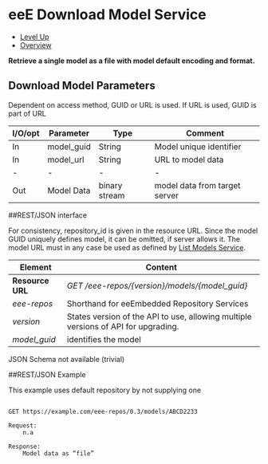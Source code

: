 # eeE Download Model Service #

* [Level Up](../README.md)
* [Overview](./README.md)

**Retrieve a single model as a file with model default encoding and format.**

## Download Model Parameters

Dependent on access method, GUID or URL is used. If URL is used, GUID is part of URL

I/O/opt	| Parameter | Type | Comment |
--------|-----------|------|---------|
In  	|model_guid	|String	| Model unique identifier 
In  	|model_url	|String	| URL to model data
-|-|-|-|-				
Out 	|Model Data		|binary stream			| model data from target server 


##REST/JSON interface

For consistency, repository_id is given in the resource URL. Since the model GUID uniquely defines model, it can be omitted, if server allows it.
The model URL must in any case be used as defined by [List Models Service](list_model_service.md).

Element | Content|
--------|--------|
**Resource URL** 	|*GET /eee-repos/{version}/models/{model_guid}*
*eee-repos*			|Shorthand for eeEmbedded Repository Services
*version*			|States version of the API to use, allowing multiple versions of API for upgrading.
*model_guid*		|identifies the model


JSON Schema not available (trivial)

##REST/JSON Example

This example uses default repository by not supplying one
```

GET https://example.com/eee-repos/0.3/models/ABCD2233

Request:
	n.a

Response:
	Model data as “file”


```
